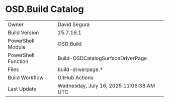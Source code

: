 ﻿# OSD.Build Catalog

| | |
|-|-|
| Owner | David Segura |
| Build Version | 25.7.16.1 |
| PowerShell Module | OSD.Build |
| PowerShell Function | Build-OSDCatalogSurfaceDriverPage |
| Files | build-driverpage.* |
| Build Workflow | GitHub Actions |
| Last Update | Wednesday, July 16, 2025 11:06:38 AM UTC |
